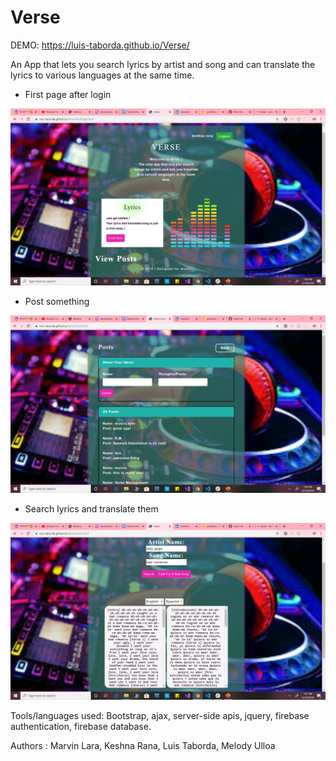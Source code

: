 # Verse
DEMO: https://luis-taborda.github.io/Verse/

An App that lets you search lyrics by artist and song and can translate the lyrics to various languages at the same time.

* First page after login

![](Screenshot%20(43).png)

* Post something

![](Screenshot%20(44).png)

* Search lyrics and translate them

![](Screenshot%20(45).png)

Tools/languages used: 
Bootstrap, ajax, server-side apis, jquery, firebase authentication, firebase database.

Authors : 
Marvin Lara, Keshna Rana, Luis Taborda, Melody Ulloa
